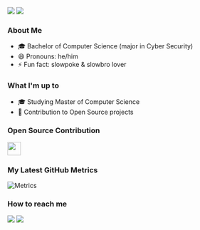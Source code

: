 <!--
**LIM0000/LIM0000** is a ✨ _special_ ✨ repository because its `README.md` (this file) appears on your GitHub profile.

Here are some ideas to get you started:

- 🔭 I’m currently working on ...
- 🌱 I’m currently learning ...
- 👯 I’m looking to collaborate on ...
- 🤔 I’m looking for help with ...
- 💬 Ask me about ...
- 📫 How to reach me: ...
- 😄 Pronouns: ...
- ⚡ Fun fact: ...
-->

<img src="https://i.imgur.com/o31LvMU.gif"/> <img src="https://gpvc.arturio.dev/LIM0000"/>

### About Me
- 🎓 Bachelor of Computer Science (major in Cyber Security)
- 😄 Pronouns: he/him
- ⚡ Fun fact: slowpoke & slowbro lover

### What I'm up to
- 🎓 Studying Master of Computer Science
- 🔧 Contribution to Open Source projects

### Open Source Contribution
[<img src="https://avatars.githubusercontent.com/u/3914421?s=200&v=4" height=30 width=30/>](https://github.com/JabRef/jabref/pulls?q=is%3Apr+author%3ALIM0000+)

### My Latest GitHub Metrics
![Metrics](https://metrics.lecoq.io/LIM0000?template=classic)

### How to reach me
<a href="https://www.linkedin.com/in/sim-teck-lim-a27000209/"><img src="https://img.shields.io/badge/LinkedIn-Sim%20Teck%20Lim-blue" target="_blank"/></a>
<img src="https://img.shields.io/badge/Email-simteckl%40gmail.com-white"/>

